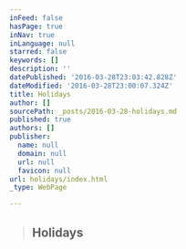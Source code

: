 ```yaml
---
inFeed: false
hasPage: true
inNav: true
inLanguage: null
starred: false
keywords: []
description: ''
datePublished: '2016-03-28T23:03:42.828Z'
dateModified: '2016-03-28T23:00:07.324Z'
title: Holidays
author: []
sourcePath: _posts/2016-03-28-holidays.md
published: true
authors: []
publisher:
  name: null
  domain: null
  url: null
  favicon: null
url: holidays/index.html
_type: WebPage

---
```

> ## Holidays